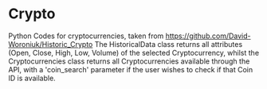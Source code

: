 # Crypto

Python Codes for cryptocurrencies, taken from https://github.com/David-Woroniuk/Historic_Crypto
The HistoricalData class returns all attributes (Open, Close, High, Low, Volume) of the selected Cryptocurrency, 
whilst the Cryptocurrencies class returns all Cryptocurrencies available through the API, with a 'coin_search' parameter 
if the user wishes to check if that Coin ID is available.
